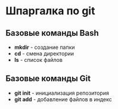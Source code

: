 # Шпаргалка по git
## Базовые команды Bash
- **mkdir** - создание папки
- **cd** - смена директории
- **ls** - список файлов
## Базовые команды Git
- **git init** - инициализация репозитория
- **git add** - добавление файлов в индекс